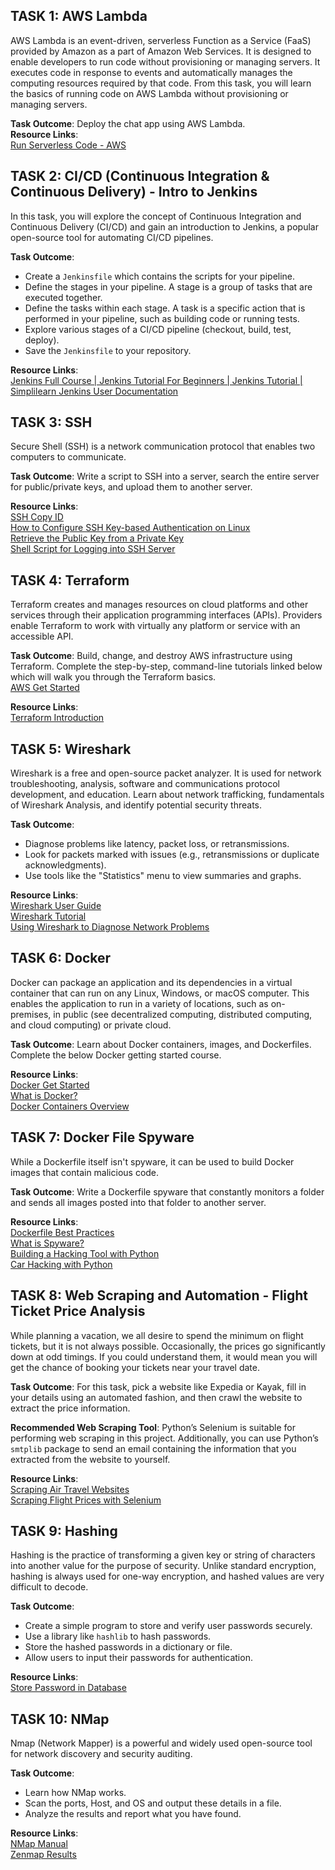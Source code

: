 ## TASK 1: AWS Lambda
AWS Lambda is an event-driven, serverless Function as a Service (FaaS) provided by Amazon as a part of Amazon Web Services. It is designed to enable developers to run code without provisioning or managing servers. It executes code in response to events and automatically manages the computing resources required by that code. From this task, you will learn the basics of running code on AWS Lambda without provisioning or managing servers.  

**Task Outcome**: Deploy the chat app using AWS Lambda.  
**Resource Links**:  
[Run Serverless Code - AWS](https://aws.amazon.com/tutorials/run-serverless-code/)  


## TASK 2: CI/CD (Continuous Integration & Continuous Delivery) - Intro to Jenkins
In this task, you will explore the concept of Continuous Integration and Continuous Delivery (CI/CD) and gain an introduction to Jenkins, a popular open-source tool for automating CI/CD pipelines.  

**Task Outcome**:  
- Create a `Jenkinsfile` which contains the scripts for your pipeline.  
- Define the stages in your pipeline. A stage is a group of tasks that are executed together.  
- Define the tasks within each stage. A task is a specific action that is performed in your pipeline, such as building code or running tests.  
- Explore various stages of a CI/CD pipeline (checkout, build, test, deploy).  
- Save the `Jenkinsfile` to your repository.  

**Resource Links**:  
[Jenkins Full Course | Jenkins Tutorial For Beginners | Jenkins Tutorial | Simplilearn  ](https://www.youtube.com/watch?v=FX322RVNGj4)
[Jenkins User Documentation](https://www.jenkins.io/doc/)  


## TASK 3: SSH
Secure Shell (SSH) is a network communication protocol that enables two computers to communicate.  

**Task Outcome**: Write a script to SSH into a server, search the entire server for public/private keys, and upload them to another server.  

**Resource Links**:  
[SSH Copy ID](https://www.ssh.com/academy/ssh/copy-id)  
[How to Configure SSH Key-based Authentication on Linux](https://www.digitalocean.com/community/tutorials/how-to-configure-ssh-key-based-authentication-on-a-linux-server)  
[Retrieve the Public Key from a Private Key](https://askubuntu.com/questions/53553/how-do-i-retrieve-the-public-key-from-a-ssh-private-key)  
[Shell Script for Logging into SSH Server](https://unix.stackexchange.com/questions/31071/shell-script-for-logging-into-a-ssh-server)  


## TASK 4: Terraform
Terraform creates and manages resources on cloud platforms and other services through their application programming interfaces (APIs). Providers enable Terraform to work with virtually any platform or service with an accessible API.  

**Task Outcome**: Build, change, and destroy AWS infrastructure using Terraform. Complete the step-by-step, command-line tutorials linked below which will walk you through the Terraform basics.  
[AWS Get Started](https://developer.hashicorp.com/terraform/tutorials/aws-get-started)  

**Resource Links**:  
[Terraform Introduction](https://developer.hashicorp.com/terraform/intro)  


## TASK 5: Wireshark
Wireshark is a free and open-source packet analyzer. It is used for network troubleshooting, analysis, software and communications protocol development, and education. Learn about network trafficking, fundamentals of Wireshark Analysis, and identify potential security threats.  

**Task Outcome**:  
- Diagnose problems like latency, packet loss, or retransmissions.  
- Look for packets marked with issues (e.g., retransmissions or duplicate acknowledgments).  
- Use tools like the "Statistics" menu to view summaries and graphs.  

**Resource Links**:  
[Wireshark User Guide](https://www.wireshark.org/docs/wsug_html_chunked/ChapterIntroduction.html)  
[Wireshark Tutorial](https://www.youtube.com/watch?v=OU-A2EmVrKQ)  
[Using Wireshark to Diagnose Network Problems](https://www.poweradmin.com/blog/how-to-use-wireshark-to-diagnose-network-problems/)  


## TASK 6: Docker
Docker can package an application and its dependencies in a virtual container that can run on any Linux, Windows, or macOS computer. This enables the application to run in a variety of locations, such as on-premises, in public (see decentralized computing, distributed computing, and cloud computing) or private cloud.  

**Task Outcome**: Learn about Docker containers, images, and Dockerfiles. Complete the below Docker getting started course.  

**Resource Links**:  
[Docker Get Started](https://docs.docker.com/get-started/introduction/)  
[What is Docker?](https://opensource.com/resources/what-docker)  
[Docker Containers Overview](https://www.docker.com/resources/what-container/)  



## TASK 7: Docker File Spyware
While a Dockerfile itself isn't spyware, it can be used to build Docker images that contain malicious code.  

**Task Outcome**: Write a Dockerfile spyware that constantly monitors a folder and sends all images posted into that folder to another server.  

**Resource Links**:  
[Dockerfile Best Practices](https://docs.docker.com/develop/develop-images/dockerfile_best-practices/)  
[What is Spyware?](https://www.juniper.net/us/en/research-topics/what-is-spyware.html)  
[Building a Hacking Tool with Python](https://null-byte.wonderhowto.com/forum/building-our-own-hacking-tool-python-part-1-getting-shell-0177200/)  
[Car Hacking with Python](https://infosecwriteups.com/car-hacking-with-python-part-1-data-exfiltration-gps-and-obdii-can-bus-69bc6b101fd1)  


## TASK 8: Web Scraping and Automation - Flight Ticket Price Analysis
While planning a vacation, we all desire to spend the minimum on flight tickets, but it is not always possible. Occasionally, the prices go significantly down at odd timings. If you could understand them, it would mean you will get the chance of booking your tickets near your travel date.  

**Task Outcome**: For this task, pick a website like Expedia or Kayak, fill in your details using an automated fashion, and then crawl the website to extract the price information.  

**Recommended Web Scraping Tool**: Python’s Selenium is suitable for performing web scraping in this project. Additionally, you can use Python’s `smtplib` package to send an email containing the information that you extracted from the website to yourself.  

**Resource Links**:  
[Scraping Air Travel Websites](https://datamam.com/air-travel-websites-scraping/#How-can-I-scrape-flight-details)  
[Scraping Flight Prices with Selenium](https://towardsdatascience.com/how-to-scrape-flight-prices-with-python-using-selenium-a8382a70d5d6)  


## TASK 9: Hashing
Hashing is the practice of transforming a given key or string of characters into another value for the purpose of security. Unlike standard encryption, hashing is always used for one-way encryption, and hashed values are very difficult to decode.  

**Task Outcome**:  
- Create a simple program to store and verify user passwords securely.  
- Use a library like `hashlib` to hash passwords.  
- Store the hashed passwords in a dictionary or file.  
- Allow users to input their passwords for authentication.  

**Resource Links**:  
[Store Password in Database](https://www.geeksforgeeks.org/store-password-database/)  


## TASK 10: NMap
Nmap (Network Mapper) is a powerful and widely used open-source tool for network discovery and security auditing.  

**Task Outcome**:  
- Learn how NMap works.  
- Scan the ports, Host, and OS and output these details in a file.  
- Analyze the results and report what you have found.  

**Resource Links**:  
[NMap Manual](https://nmap.org/book/man.html)  
[Zenmap Results](https://nmap.org/book/zenmap-results.html)  
